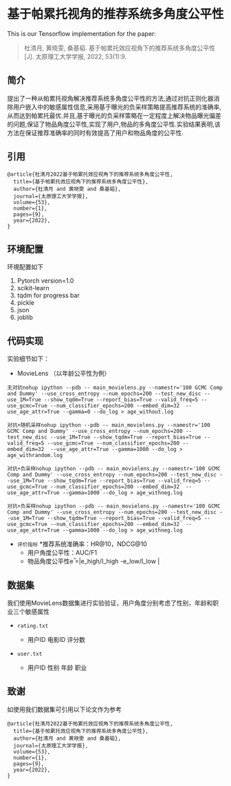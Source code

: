 # 基于帕累托视角的推荐系统多角度公平性
This is our Tensorflow implementation for the paper:

>杜清月, 黄晓雯, 桑基韬. 基于帕累托效应视角下的推荐系统多角度公平性[J]. 太原理工大学学报, 2022, 53(1):9.

## 简介
提出了一种从帕累托视角解决推荐系统多角度公平性的方法,通过对抗正则化器消除用户嵌入中的敏感属性信息,采用基于曝光的负采样策略提高推荐系统的准确率,从而达到帕累托最优.并且,基于曝光的负采样策略在一定程度上解决物品曝光偏差的问题,保证了物品角度公平性,实现了用户,物品的多角度公平性.实验结果表明,该方法在保证推荐准确率的同时有效提高了用户和物品角度的公平性.
## 引用 
```
@article{杜清月2022基于帕累托效应视角下的推荐系统多角度公平性,
  title={基于帕累托效应视角下的推荐系统多角度公平性},
  author={杜清月 and 黄晓雯 and 桑基韬},
  journal={太原理工大学学报},
  volume={53},
  number={1},
  pages={9},
  year={2022},
}
```
## 环境配置
环境配置如下
1. Pytorch version=1.0
2. scikit-learn
3. tqdm for progress bar
4. pickle
5. json
6. joblib

## 代码实现
实验细节如下：
* MovieLens （以年龄公平性为例）
```
无对抗nohup ipython --pdb -- main_movielens.py --namestr='100 GCMC Comp and Dummy' --use_cross_entropy --num_epochs=200 --test_new_disc --use_1M=True --show_tqdm=True --report_bias=True --valid_freq=5 --use_gcmc=True --num_classifier_epochs=200 --embed_dim=32  --use_age_attr=True --gamma=0 --do_log > age_without.log
```
```
对抗+随机采样nohup ipython --pdb -- main_movielens.py --namestr='100 GCMC Comp and Dummy' --use_cross_entropy --num_epochs=200 --test_new_disc --use_1M=True --show_tqdm=True --report_bias=True --valid_freq=5 --use_gcmc=True --num_classifier_epochs=200 --embed_dim=32  --use_age_attr=True --gamma=1000 --do_log > age_withrandom.log
```
```
对抗+负采样nohup ipython --pdb -- main_movielens.py --namestr='100 GCMC Comp and Dummy' --use_cross_entropy --num_epochs=200 --test_new_disc --use_1M=True --show_tqdm=True --report_bias=True --valid_freq=5 --use_gcmc=True --num_classifier_epochs=200 --embed_dim=32  --use_age_attr=True --gamma=1000 --do_log > age_withneg.log
```
```
对抗+负采样nohup ipython --pdb -- main_movielens.py --namestr='100 GCMC Comp and Dummy' --use_cross_entropy --num_epochs=200 --test_new_disc --use_1M=True --show_tqdm=True --report_bias=True --valid_freq=5 --use_gcmc=True --num_classifier_epochs=200 --embed_dim=32  --use_age_attr=True --gamma=1000 --do_log > age_withneg.log
```
* `评价指标`
  *推荐系统准确率：HR@10，NDCG@10
  * 用户角度公平性：AUC/F1
  * 物品角度公平性e ̅=|e_high/I_high -e_low/I_low |


## 数据集
我们使用MovieLens数据集进行实验验证，用户角度分别考虑了性别，年龄和职业三个敏感属性

* `rating.txt`
  * 用户ID 电影ID 评分数

* `user.txt`
  * 用户ID 性别 年龄 职业
## 致谢
如使用我们数据集可引用以下论文作为参考
```
@article{杜清月2022基于帕累托效应视角下的推荐系统多角度公平性,
  title={基于帕累托效应视角下的推荐系统多角度公平性},
  author={杜清月 and 黄晓雯 and 桑基韬},
  journal={太原理工大学学报},
  volume={53},
  number={1},
  pages={9},
  year={2022},
}
```

